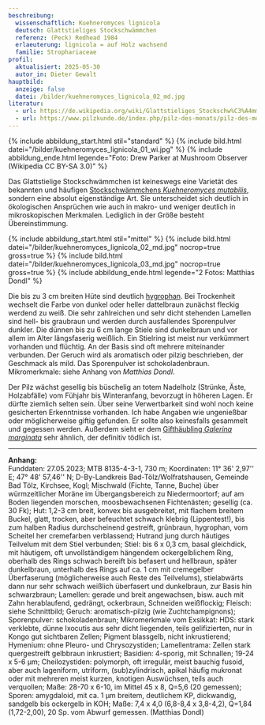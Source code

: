 ```yaml
---
beschreibung:
  wissenschaftlich: Kuehneromyces lignicola
  deutsch: Glattstieliges Stockschwämmchen
  referenz: (Peck) Redhead 1984
  erlaeuterung: lignicola = auf Holz wachsend
  familie: Strophariaceae
profil:
  aktualisiert: 2025-05-30
  autor_in: Dieter Gewalt
hauptbild:
  anzeige: false
  datei: /bilder/kuehneromyces_lignicola_02_md.jpg
literatur:
  - url: https://de.wikipedia.org/wiki/Glattstieliges_Stockschw%C3%A4mmchen
  - url: https://www.pilzkunde.de/index.php/pilz-des-monats/pilz-des-monats-aeltere-beitraege/pilz-des-monats-2018?start=4
---
```

{% include abbildung_start.html stil="standard" %}
{% include bild.html datei="/bilder/kuehneromyces_lignicola_01_wi.jpg" %}
{% include abbildung_ende.html legende="Foto: Drew Parker at Mushroom Observer (Wikipedia CC BY-SA 3.0)" %}

Das Glattstielige Stockschwämmchen ist keineswegs eine Varietät des bekannten und häufigen [Stockschwämmchens *Kuehneromyces mutabilis*](/pilze/kuehneromyces-mutabilis-stockschwämmchen), sondern eine absolut eigenständige Art. Sie unterscheidet sich deutlich in ökologischen Ansprüchen wie auch in makro- und weniger deutlich in mikroskopischen Merkmalen. Lediglich in der Größe besteht Übereinstimmung.

{% include abbildung_start.html stil="mittel" %}
{% include bild.html datei="/bilder/kuehneromyces_lignicola_02_md.jpg" nocrop=true gross=true %}
{% include bild.html datei="/bilder/kuehneromyces_lignicola_03_md.jpg" nocrop=true gross=true %}
{% include abbildung_ende.html legende="2 Fotos: Matthias Dondl" %}

Die bis zu 3 cm breiten Hüte sind deutlich [hygrophan](hygrophan "Glossar"). Bei Trockenheit wechselt die Farbe von  dunkel oder heller dattelbraun zunächst fleckig werdend zu weiß. Die sehr zahlreichen und sehr dicht stehenden Lamellen sind hell- bis graubraun und werden durch ausfallendes Sporenpulver dunkler. Die dünnen bis zu 6 cm lange Stiele sind dunkelbraun und vor allem im Alter längsfaserig weißlich. Ein Stielring ist meist nur verkümmert vorhanden und flüchtig. An der Basis sind oft mehrere miteinander verbunden. Der Geruch wird als aromatisch oder pilzig beschrieben, der Geschmack als mild. Das Sporenpulver ist schokoladenbraun. Mikromerkmale: siehe Anhang von *Matthias Dondl*.

Der Pilz wächst gesellig bis büschelig an totem Nadelholz (Strünke, Äste, Holzabfälle) vom Fühjahr bis Winteranfang, bevorzugt in höheren Lagen. Er dürfte ziemlich selten sein. Über seine Verwertbarkeit sind wohl noch keine gesicherten Erkenntnisse vorhanden. Ich habe Angaben wie ungenießbar oder möglicherweise giftig gefunden. Er sollte also keinesfalls gesammelt und gegessen werden. Außerdem sieht er dem [Gifthäubling *Galerina marginata*](/pilze/galerina-marginata-gifthäubling) sehr ähnlich, der definitiv tödlich ist.

- - -

**Anhang:**  
Funddaten: 27.05.2023; MTB 8135-4-3-1, 730 m; Koordinaten: 11° 36' 2,97'' E; 47° 48' 57,46'' N; D-By-Landkreis Bad-Tölz/Wolfratshausen, Gemeinde Bad Tölz, Kirchsee, Kogl; Mischwald (Fichte, Tanne, Buche) über würmzeitlicher Moräne im Übergangsbereich zu Niedermoortorf; auf am Boden liegenden morschen, moosbewachsenen Fichtenästen; gesellig (ca. 30 Fk);
Hut: 1,2-3 cm breit, konvex bis ausgebreitet, mit flachem breitem Buckel, glatt, trocken, aber befeuchtet schwach klebrig (Lippentest!), bis zum halben Radius durchscheinend gestreift, grünbraun, hygrophan, vom Scheitel her cremefarben verblassend; Hutrand jung durch häutiges Teilvelum mit dem Stiel verbunden; Stiel: bis 6 x 0,3 cm, basal gleichdick, mit häutigem, oft unvollständigem hängendem ockergelblichem Ring, oberhalb des Rings schwach bereift bis befasert und hellbraun, später dunkelbraun, unterhalb des Rings auf ca. 1 cm mit cremegelber Überfaserung (möglicherweise auch Reste des Teilvelums), stielabwärts dann nur sehr schwach weißlich überfasert und dunkelbraun, zur Basis hin schwarzbraun; Lamellen: gerade und breit angewachsen, bisw. auch mit Zahn herablaufend, gedrängt, ockerbraun, Schneiden weißflockig; Fleisch: siehe Schnittbild; Geruch: aromatisch-pilzig (wie Zuchtchampignons); Sporenpulver: schokoladenbraun; Mikromerkmale vom Exsikkat: HDS: stark verklebte, dünne Ixocutis aus sehr dicht liegenden, teils gelifizierten, nur in Kongo gut sichtbaren Zellen; Pigment blassgelb, nicht inkrustierend; Hymenium: ohne Pleuro- und Chrysozystiden; Lamellentrama: Zellen stark quergestreift gelbbraun inkrustiert; Basidien: 4-sporig, mit Schnallen; 19-24 x 5-6 µm; Cheilozystiden: polymorph, oft irregulär, meist bauchig fusoid, aber auch lageniform, utriform, (sub)zylindrisch, apikal häufig mukronat oder mit mehreren meist kurzen, knotigen Auswüchsen, teils auch verquollen; Maße: 28-70 x 6-10, im Mittel 45 x 8, Q=5,6 (20 gemessen); Sporen: amygdaloid, mit ca. 1 µm breitem, deutlichem KP, dickwandig, sandgelb bis ockergelb in KOH; Maße: 7,4 x 4,0 (6,8-8,4 x 3,8-4,2), Q=1,84 (1,72-2,00), 20 Sp. vom Abwurf gemessen. (Matthias Dondl)
